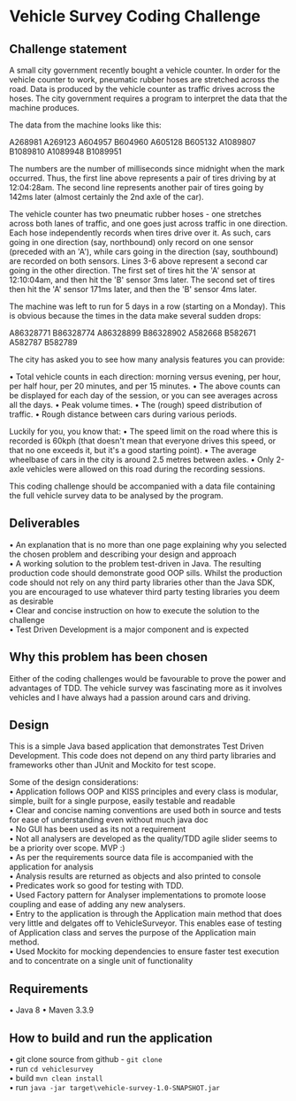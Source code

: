 Vehicle Survey Coding Challenge
===================

Challenge statement
-----------

A small city government recently bought a vehicle counter. In order for the 
vehicle counter to work, pneumatic rubber hoses are stretched across the road. Data is produced by the vehicle counter as traffic drives across the hoses. The city government requires a program to interpret the data that the machine produces.

The data from the machine looks like this:

A268981
A269123
A604957
B604960
A605128
B605132
A1089807
B1089810
A1089948
B1089951

The numbers are the number of milliseconds since midnight when the mark 
occurred. Thus, the first line above represents a pair of tires driving by at
 12:04:28am. The second line represents another pair of tires going by 142ms 
 later (almost certainly the 2nd axle of the car).

The vehicle counter has two pneumatic rubber hoses - one stretches across 
both lanes of traffic, and one goes just across traffic in one direction. 
Each hose independently records when tires drive over it. As such, cars going
 in one direction (say, northbound) only record on one sensor (preceded with 
 an 'A'), while cars going in the direction (say, southbound) are recorded on
  both sensors. Lines 3-6 above represent a second car going in the other 
  direction. The first set of tires hit the 'A' sensor at 12:10:04am, and 
  then hit the 'B' sensor 3ms later. The second set of tires then hit the 'A'
   sensor 171ms later, and then the 'B' sensor 4ms later.
 
 The machine was left to run for 5 days in a row (starting on a Monday). This
  is obvious because the times in the data make several sudden drops:
  
A86328771 B86328774 A86328899 B86328902 A582668 B582671 A582787 B582789

The city has asked you to see how many analysis features you can provide:

• Total vehicle counts in each direction: morning versus evening, per hour, 
per half hour, per 20 minutes, and per 15 minutes.
• The above counts can be displayed for each day of the session, or you can 
see averages across all the days.
• Peak volume times.
• The (rough) speed distribution of traffic.
• Rough distance between cars during various periods.

Luckily for you, you know that:
• The speed limit on the road where this is recorded is 60kph (that doesn't 
mean that everyone drives this speed, or that no one exceeds it, but it's a good starting point).
• The average wheelbase of cars in the city is around 2.5 metres between axles.
• Only 2-axle vehicles were allowed on this road during the recording sessions.

This coding challenge should be accompanied with a data file containing the 
full vehicle survey data to be analysed by the program.

Deliverables
-----------
• An explanation that is no more than one page explaining why you selected 
the chosen problem and describing your design and approach  
• A working solution to the problem test-driven in Java. The resulting 
production code should demonstrate good OOP sills. Whilst the production code
 should not rely on any third party libraries other than the Java SDK, you are encouraged to use whatever third party testing libraries you deem as desirable  
• Clear and concise instruction on how to execute the solution to the 
challenge  
• Test Driven Development is a major component and is expected

Why this problem has been chosen
--------------------------------

Either of the coding challenges would be favourable to prove the power and advantages of TDD. The vehicle survey was fascinating more as it involves vehicles and I have always had a passion around cars and driving.


Design
------
This is a simple Java based application that demonstrates Test Driven 
Development. This code does not depend on any third party libraries and 
frameworks other than JUnit and Mockito for test scope. 

Some of the design considerations:  
•  Application follows OOP and KISS principles and every class is modular, 
simple, built for a single purpose, easily testable and readable  
• Clear and concise naming conventions are used both in source and tests for 
ease of understanding even without much java doc  
•  No GUI has been used as its not a requirement  
•  Not all analysers are developed as the quality/TDD agile slider 
seems to be a priority over scope. MVP :)  
•  As per the requirements source data file is accompanied with the 
application for analysis  
•  Analysis results are returned as objects and also printed to console  
•  Predicates work so good for testing with TDD.  
•  Used Factory pattern for Analyser implementations to promote loose 
coupling and ease of adding any new analysers.  
•  Entry to the application is through the Application main method that does 
very little and delgates off to VehicleSurveyor. This enables ease of 
testing of Application class and serves the purpose of the Application main 
method.  
•  Used Mockito for mocking dependencies to ensure faster test execution and 
to concentrate on a single unit of functionality 

Requirements
------------
• Java 8 
• Maven 3.3.9

How to build and run the application
------------------------------------
• git clone source from github - `git clone `     
• run `cd vehiclesurvey`  
• build `mvn clean install`  
• run `java -jar target\vehicle-survey-1.0-SNAPSHOT.jar`


